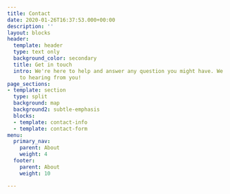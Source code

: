 ```yaml
---
title: Contact
date: 2020-01-26T16:37:53.000+00:00
description: ''
layout: blocks
header:
  template: header
  type: text only
  background_color: secondary
  title: Get in touch
  intro: We're here to help and answer any question you might have. We look forward
    to hearing from you!
page_sections:
- template: section
  type: split
  background: map
  background2: subtle-emphasis
  blocks:
  - template: contact-info
  - template: contact-form
menu:
  primary_nav:
    parent: About
    weight: 4
  footer:
    parent: About
    weight: 10

---
```

